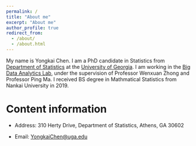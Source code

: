 ```yaml
---
permalink: /
title: "About me"
excerpt: "About me"
author_profile: true
redirect_from: 
  - /about/
  - /about.html
---
```


My name is Yongkai Chen. I am a PhD candidate in Statistics from [Department of Statistics](https://www.stat.uga.edu/) at the [University of Georgia](https://www.uga.edu/). I am working in the [Big Data Analytics Lab](https://bigdata.uga.edu/), under the supervision of Professor Wenxuan Zhong and Professor Ping Ma. I received BS degree in Mathmatical Statistics from Nankai University in 2019. 




Content information
======
* Address: 310 Herty Drive, Department of Statistics, Athens, GA 30602

* Email: YongkaiChen@uga.edu
